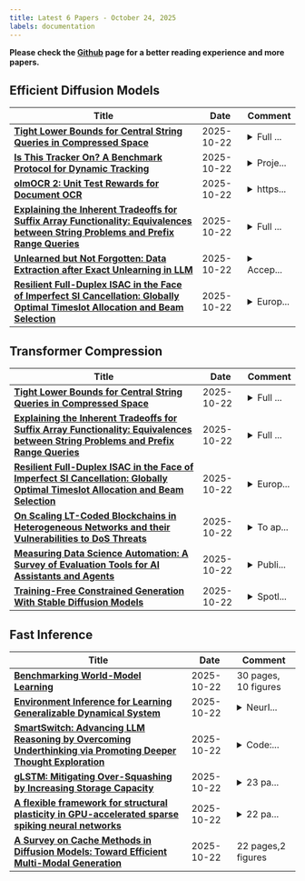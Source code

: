 ```yaml
---
title: Latest 6 Papers - October 24, 2025
labels: documentation
---
```

**Please check the [Github](https://github.com/zezhishao/MTS_Daily_ArXiv) page for a better reading experience and more papers.**

## Efficient Diffusion Models
| **Title** | **Date** | **Comment** |
| --- | --- | --- |
| **[Tight Lower Bounds for Central String Queries in Compressed Space](http://arxiv.org/abs/2510.19820v1)** | 2025-10-22 | <details><summary>Full ...</summary><p>Full version of a SODA 2026 paper</p></details> |
| **[Is This Tracker On? A Benchmark Protocol for Dynamic Tracking](http://arxiv.org/abs/2510.19819v1)** | 2025-10-22 | <details><summary>Proje...</summary><p>Project page: https://glab-caltech.github.io/ITTO/</p></details> |
| **[olmOCR 2: Unit Test Rewards for Document OCR](http://arxiv.org/abs/2510.19817v1)** | 2025-10-22 | <details><summary>https...</summary><p>https://olmocr.allen.ai/</p></details> |
| **[Explaining the Inherent Tradeoffs for Suffix Array Functionality: Equivalences between String Problems and Prefix Range Queries](http://arxiv.org/abs/2510.19815v1)** | 2025-10-22 | <details><summary>Full ...</summary><p>Full version of a SODA 2026 paper</p></details> |
| **[Unlearned but Not Forgotten: Data Extraction after Exact Unlearning in LLM](http://arxiv.org/abs/2505.24379v3)** | 2025-10-22 | <details><summary>Accep...</summary><p>Accepted by Neurips 2025</p></details> |
| **[Resilient Full-Duplex ISAC in the Face of Imperfect SI Cancellation: Globally Optimal Timeslot Allocation and Beam Selection](http://arxiv.org/abs/2510.15810v2)** | 2025-10-22 | <details><summary>Europ...</summary><p>European Wireless Conference (EW 2025)</p></details> |

## Transformer Compression
| **Title** | **Date** | **Comment** |
| --- | --- | --- |
| **[Tight Lower Bounds for Central String Queries in Compressed Space](http://arxiv.org/abs/2510.19820v1)** | 2025-10-22 | <details><summary>Full ...</summary><p>Full version of a SODA 2026 paper</p></details> |
| **[Explaining the Inherent Tradeoffs for Suffix Array Functionality: Equivalences between String Problems and Prefix Range Queries](http://arxiv.org/abs/2510.19815v1)** | 2025-10-22 | <details><summary>Full ...</summary><p>Full version of a SODA 2026 paper</p></details> |
| **[Resilient Full-Duplex ISAC in the Face of Imperfect SI Cancellation: Globally Optimal Timeslot Allocation and Beam Selection](http://arxiv.org/abs/2510.15810v2)** | 2025-10-22 | <details><summary>Europ...</summary><p>European Wireless Conference (EW 2025)</p></details> |
| **[On Scaling LT-Coded Blockchains in Heterogeneous Networks and their Vulnerabilities to DoS Threats](http://arxiv.org/abs/2402.05620v3)** | 2025-10-22 | <details><summary>To ap...</summary><p>To appear in Future Generation Computer Systems, 2025. This is an extended version of a shorter version that has appeared in IEEE ICC 2024</p></details> |
| **[Measuring Data Science Automation: A Survey of Evaluation Tools for AI Assistants and Agents](http://arxiv.org/abs/2506.08800v2)** | 2025-10-22 | <details><summary>Publi...</summary><p>Published in Transactions of Machine Learning Research (TMLR), 10/2025 https://openreview.net/forum?id=MB0TCLfLn1</p></details> |
| **[Training-Free Constrained Generation With Stable Diffusion Models](http://arxiv.org/abs/2502.05625v4)** | 2025-10-22 | <details><summary>Spotl...</summary><p>Spotlight at the 39th Conference on Neural Information Processing Systems (NeurIPS 2025)</p></details> |

## Fast Inference
| **Title** | **Date** | **Comment** |
| --- | --- | --- |
| **[Benchmarking World-Model Learning](http://arxiv.org/abs/2510.19788v1)** | 2025-10-22 | 30 pages, 10 figures |
| **[Environment Inference for Learning Generalizable Dynamical System](http://arxiv.org/abs/2510.19784v1)** | 2025-10-22 | <details><summary>NeurI...</summary><p>NeurIPS 2025 Spotlight</p></details> |
| **[SmartSwitch: Advancing LLM Reasoning by Overcoming Underthinking via Promoting Deeper Thought Exploration](http://arxiv.org/abs/2510.19767v1)** | 2025-10-22 | <details><summary>Code:...</summary><p>Code: https://github.com/dvlab-research/SmartSwitch</p></details> |
| **[gLSTM: Mitigating Over-Squashing by Increasing Storage Capacity](http://arxiv.org/abs/2510.08450v2)** | 2025-10-22 | <details><summary>23 pa...</summary><p>23 pages, 22 figures, 7 tables. v2: clarified over-squashing separation in light of related work</p></details> |
| **[A flexible framework for structural plasticity in GPU-accelerated sparse spiking neural networks](http://arxiv.org/abs/2510.19764v1)** | 2025-10-22 | <details><summary>22 pa...</summary><p>22 pages, 9 figures, 2 tables</p></details> |
| **[A Survey on Cache Methods in Diffusion Models: Toward Efficient Multi-Modal Generation](http://arxiv.org/abs/2510.19755v1)** | 2025-10-22 | 22 pages,2 figures |


